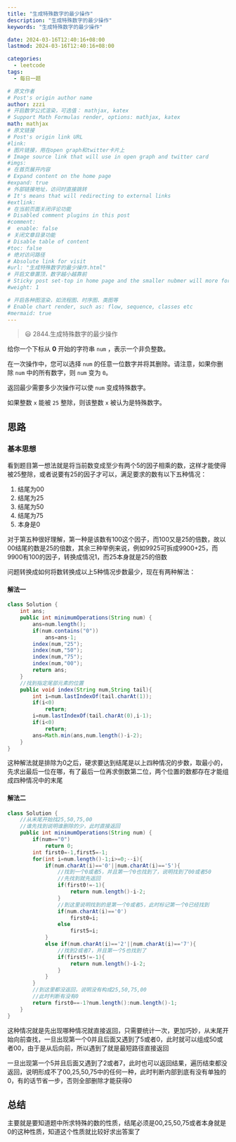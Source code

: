 ```yaml
---
title: "生成特殊数字的最少操作"
description: "生成特殊数字的最少操作"
keywords: "生成特殊数字的最少操作"

date: 2024-03-16T12:40:16+08:00
lastmod: 2024-03-16T12:40:16+08:00

categories:
  - leetcode
tags:
  - 每日一题

# 原文作者
# Post's origin author name
author: zzzi
# 开启数学公式渲染，可选值： mathjax, katex
# Support Math Formulas render, options: mathjax, katex
math: mathjax
# 原文链接
# Post's origin link URL
#link:
# 图片链接，用在open graph和twitter卡片上
# Image source link that will use in open graph and twitter card
#imgs:
# 在首页展开内容
# Expand content on the home page
#expand: true
# 外部链接地址，访问时直接跳转
# It's means that will redirecting to external links
#extlink:
# 在当前页面关闭评论功能
# Disabled comment plugins in this post
#comment:
#  enable: false
# 关闭文章目录功能
# Disable table of content
#toc: false
# 绝对访问路径
# Absolute link for visit
#url: "生成特殊数字的最少操作.html"
# 开启文章置顶，数字越小越靠前
# Sticky post set-top in home page and the smaller nubmer will more forward.
#weight: 1

# 开启各种图渲染，如流程图、时序图、类图等
# Enable chart render, such as: flow, sequence, classes etc
#mermaid: true
---
```


> 😃 2844.生成特殊数字的最少操作

给你一个下标从 **0** 开始的字符串 `num` ，表示一个非负整数。

在一次操作中，您可以选择 `num` 的任意一位数字并将其删除。请注意，如果你删除 `num` 中的所有数字，则 `num` 变为 `0`。

返回最少需要多少次操作可以使 `num` 变成特殊数字。

如果整数 `x` 能被 `25` 整除，则该整数 `x` 被认为是特殊数字。

<!--more-->

## 思路

### 基本思想

看到题目第一想法就是将当前数变成至少有两个5的因子相乘的数，这样才能使得被25整除，或者说要有25的因子才可以，满足要求的数有以下五种情况：

1. 结尾为00
2. 结尾为25
3. 结尾为50
4. 结尾为75
5. 本身是0

对于第五种很好理解，第一种是该数有100这个因子，而100又是25的倍数，故以00结尾的数是25的倍数，其余三种举例来说，例如9925可拆成9900+25，而9900有100的因子，转换成情况1，而25本身就是25的倍数

问题转换成如何将数转换成以上5种情况步数最少，现在有两种解法：

#### 解法一

```java
class Solution {
    int ans;
    public int minimumOperations(String num) {
        ans=num.length();
        if(num.contains("0"))
            ans=ans-1;
        index(num,"25");
        index(num,"50");
        index(num,"75");
        index(num,"00");
        return ans;
    }
    //找到指定尾部元素的位置
    public void index(String num,String tail){
        int i=num.lastIndexOf(tail.charAt(1));
        if(i<0)
            return;
        i=num.lastIndexOf(tail.charAt(0),i-1);
        if(i<0)
            return;
        ans=Math.min(ans,num.length()-i-2);
    }
}
```

这种解法就是排除为0之后，硬求要达到结尾是以上四种情况的步数，取最小的，先求出最后一位在哪，有了最后一位再求倒数第二位，两个位置的数都存在才能组成四种情况中的末尾

#### 解法二

```java
class Solution {
    //从末尾开始找25,50,75,00
    //谁先找到说明谁删除的少，此时直接返回
    public int minimumOperations(String num) {
        if(num=="0")
            return 0;
        int first0=-1,first5=-1;
        for(int i=num.length()-1;i>=0;--i){
            if(num.charAt(i)=='0'||num.charAt(i)=='5'){
                //找到一个0或者5，并且第一个0也找到了，说明找到了00或者50
                //先找到就先返回
                if(first0!=-1){
                    return num.length()-i-2;
                }
                //到这里说明找到的是第一个0或者5，此时标记第一个0已经找到
                if(num.charAt(i)=='0')
                    first0=i;
                else    
                    first5=i;
            }
            else if(num.charAt(i)=='2'||num.charAt(i)=='7'){
                //找到2或者7，并且第一个5也找到了
                if(first5!=-1){
                    return num.length()-i-2;
                }
            }
        }
        //到这里都没返回，说明没有构成25,50,75,00
        //此时判断有没有0
        return first0==-1?num.length():num.length()-1;
    }
}
```

这种情况就是先出现哪种情况就直接返回，只需要统计一次，更加巧妙，从末尾开始向前查找，一旦出现第一个0并且后面又遇到了5或者0，此时就可以组成50或者00，由于是从后向前，所以遇到了就是最短路径直接返回

一旦出现第一个5并且后面又遇到了2或者7，此时也可以返回结果，遍历结束都没返回，说明形成不了00,25,50,75中的任何一种，此时判断内部到底有没有单独的0，有的话节省一步，否则全部删除才能获得0

## 总结

主要就是要知道题中所求特殊的数的性质，结尾必须是00,25,50,75或者本身就是0的这种性质，知道这个性质就比较好求出答案了
